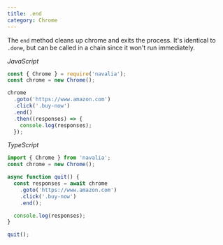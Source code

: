 ```yaml
---
title: .end
category: Chrome
---
```


The `end` method cleans up chrome and exits the process. It's identical to `.done`, but can be called in a chain since it won't run immediately.

*JavaScript*
```js
const { Chrome } = require('navalia');
const chrome = new Chrome();

chrome
  .goto('https://www.amazon.com')
  .click('.buy-now')
  .end()
  .then((responses) => {
    console.log(responses);
  });
```

*TypeScript*
```ts
import { Chrome } from 'navalia';
const chrome = new Chrome();

async function quit() {
  const responses = await chrome
    .goto('https://www.amazon.com')
    .click('.buy-now')
    .end();

  console.log(responses);
}

quit();
```

